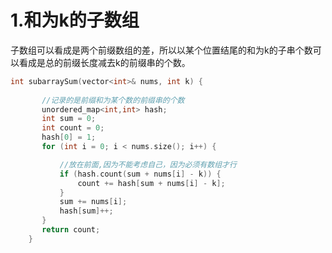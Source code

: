 # 1.和为k的子数组    
子数组可以看成是两个前缀数组的差，所以以某个位置结尾的和为k的子串个数可以看成是总的前缀长度减去k的前缀串的个数。
```cpp
int subarraySum(vector<int>& nums, int k) {
       
       //记录的是前缀和为某个数的前缀串的个数
       unordered_map<int,int> hash;
       int sum = 0;
       int count = 0;
       hash[0] = 1;
       for (int i = 0; i < nums.size(); i++) {

           //放在前面,因为不能考虑自己，因为必须有数组才行
           if (hash.count(sum + nums[i] - k)) {
               count += hash[sum + nums[i] - k];
           } 
           sum += nums[i];
           hash[sum]++;
       }
       return count;
    }
```
